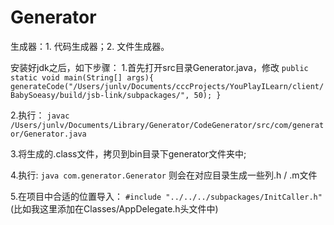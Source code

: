 # Generator
生成器：1.  代码生成器；2. 文件生成器。


安装好jdk之后，如下步骤：
1.首先打开src目录Generator.java，修改
`public static void main(String[] args){
		generateCode("/Users/junlv/Documents/cccProjects/YouPlayILearn/client/BabySoeasy/build/jsb-link/subpackages/", 50);
	}`
  
  
2.执行：
`javac /Users/junlv/Documents/Library/Generator/CodeGenerator/src/com/generator/Generator.java`

3.将生成的.class文件，拷贝到bin目录下generator文件夹中;

4.执行:
`java com.generator.Generator`
则会在对应目录生成一些列.h / .m文件

5.在项目中合适的位置导入：
`#include "../../../subpackages/InitCaller.h"` (比如我这里添加在Classes/AppDelegate.h头文件中)
